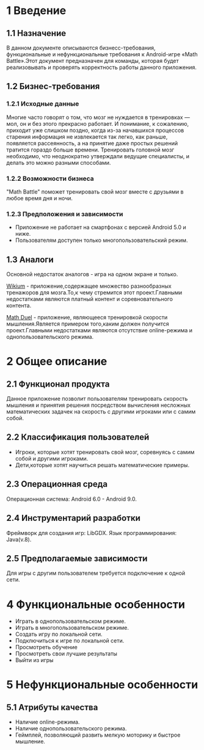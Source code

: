 # 1 Введение
## 1.1 Назначение
В данном документе описываются бизнесс-требования, функциональные и нефункциональные требования к Android-игре «Math Battle».Этот документ 
предназначен для команды, которая будет реализовывать и проверять корректность работы данного приложения.

## 1.2 Бизнес-требования
### 1.2.1 Исходные данные
Многие часто говорят о том, что мозг не нуждается в тренировках — мол, он и без этого прекрасно работает. И понимание, к сожалению, 
приходит уже слишком поздно, когда из-за начавшихся процессов старения информация не извлекается так легко, как раньше, появляется 
рассеянность, а на принятие даже простых решений тратится гораздо больше времени. Тренировать головной мозг необходимо, что неоднократно 
утверждали ведущие специалисты, и делать это можно разными способами.


### 1.2.2 Возможности бизнеса
"Math Battle" поможет тренировать свой мозг вместе с друзьями в любое время дня и ночи.

### 1.2.3 Предположения и зависимости
* Приложение не работает на смартфонах с версией Android 5.0 и ниже.
* Пользователям доступен только многопользовательский режим.

## 1.3 Аналоги
Основной недостаток аналогов - игра на одном экране и только.

[Wikium](https://play.google.com/store/apps/details?id=ru.wikium.android&hl=ru) - приложение,содержащее множество разнообразных тренажоров для мозга.То,к чему стремится этот проект.Главными недостатками являются платный контент и соревновательного контента.

[Math Duel](https://play.google.com/store/apps/details?id=com.mathduel2playersgame.mathgame&hl=ru) - приложение, являющееся тренировкой
скорости мышления.Является примером того,каким должен получится проект.Главными недостатками являются отсутствие online-режима и 
однопользовательского режима.

# 2 Общее описание
## 2.1 Функционал продукта
Данное приложение позволит пользователям тренировать скорость мышления и принятия решения посредством вычисления несложных математических задачек на скорость с другими игроками или с самим собой.

## 2.2 Классификация пользователей
* Игроки, которые хотят тренировать свой мозг, соревнуясь с самим собой и другими игроками.
* Дети,которые хотят научиться решать математические примеры.

## 2.3 Операционная среда
Операционная система: Android 6.0 - Android 9.0.

## 2.4 Инструментарий разработки
Фреймворк для создания игр: LibGDX.
Язык программирования: Java(v.8).

## 2.5 Предполагаемые зависимости
Для игры с другим пользователем требуется подключение к одной сети.

# 4 Функциональные особенности 
* Играть в однопользовательском режиме.
* Играть в многопользовательском режиме.
* Создать игру по локальной сети.
* Подключиться к игре по локальной сети.
* Просмотреть обучение
* Просмотреть свои лучшие результаты
* Выйти из игры

# 5 Нефункциональные особенности
## 5.1 Атрибуты качества
* Наличие online-режима.
* Наличие однопользовательского режима.
* Геймплей, позволяющий развить мелкую моторику и быстрое мышление. 
